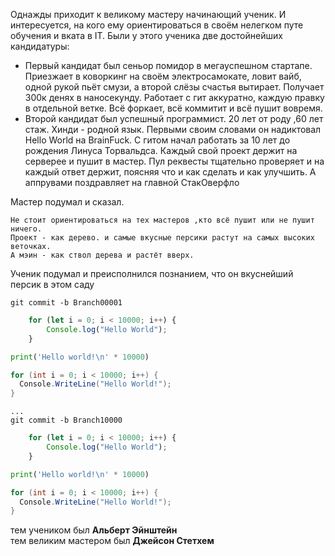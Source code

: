 Однажды приходит к великому мастеру начинающий ученик. И интересуется, на кого ему ориентироваться в своём нелегком путе обучения и вката в IT. Были у этого ученика две достойнейших кандидатуры:
- Первый кандидат был сеньор помидор в мегауспешном стартапе. Приезжает в коворкинг на своём электросамокате, ловит вайб, одной рукой пьёт смузи, а второй слёзы счастья вытирает. Получает 300к денях в наносекунду. Работает с гит аккуратно, каждую правку в отдельной ветке. Всё форкает, всё коммитит и всё пушит вовремя. 
- Второй кандидат был успешный программист. 20 лет от роду ,60 лет стаж. Хинди - родной язык. Первыми своим словами он надиктовал Hello World на BrainFuck. С гитом начал работать за 10 лет до рождения Линуса Торвальдса. Каждый свой проект держит на серверее и пушит в мастер. Пул реквесты тщательно проверяет и на каждый ответ держит, поясняя что и как сделать и как улучшить. А аппрувами поздравляет на главной СтакОверфло  
  
Мастер подумал и сказал.
```
Не стоит ориентироваться на тех мастеров ,кто всё пушит или не пушит ничего.
Проект - как дерево. и самые вкусные персики растут на самых высоких веточках.
А мэин - как ствол дерева и растёт вверх.
```
Ученик подумал и преисполнился познанием, что он вкуснейший персик в этом саду
```
git commit -b Branch00001
```
```JavaScript
    for (let i = 0; i < 10000; i++) {
        Console.log("Hello World");
    }
  ```
  ```Python
  print('Hello world!\n' * 10000)
  ```
  ```C#
  for (int i = 0; i < 10000; i++) {
    Console.WriteLine("Hello World!");
  }
  ```
```
...
git commit -b Branch10000
```
```JavaScript
    for (let i = 0; i < 10000; i++) {
        Console.log("Hello World");
    }
  ```
  ```Python
  print('Hello world!\n' * 10000)
  ```
  ```C#
  for (int i = 0; i < 10000; i++) {
    Console.WriteLine("Hello World!");
  }
  ```
тем учеником был **Альберт Эйнштейн**  
тем великим мастером был **Джейсон Стетхем**